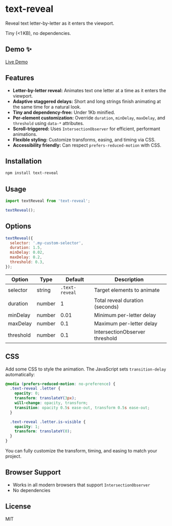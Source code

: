 # text-reveal

Reveal text letter-by-letter as it enters the viewport.

Tiny (<1 KB), no dependencies.

## Demo ✨

[Live Demo](https://text-revealjs.netlify.app)

## Features

- **Letter-by-letter reveal:** Animates text one letter at a time as it enters the viewport.
- **Adaptive staggered delays:** Short and long strings finish animating at the same time for a natural look.
- **Tiny and dependency-free:** Under 1Kb minified.
- **Per-element customization:** Override `duration`, `minDelay`, `maxDelay`, and `threshold` using `data-*` attributes.
- **Scroll-triggered:** Uses `IntersectionObserver` for efficient, performant animations.
- **Flexible styling:** Customize transforms, easing, and timing via CSS.
- **Accessibility friendly:** Can respect `prefers-reduced-motion` with CSS.

## Installation

```bash
npm install text-reveal
```

## Usage

```javascript
import textReveal from 'text-reveal';

textReveal();
```

## Options

```js
textReveal({
  selector: '.my-custom-selector',
  duration: 1.5,
  minDelay: 0.02,
  maxDelay: 0.2,
  threshold: 0.3,
});
```

| Option    | Type   | Default        | Description                     |
| --------- | ------ | -------------- | ------------------------------- |
| selector  | string | `.text-reveal` | Target elements to animate      |
| duration  | number | 1              | Total reveal duration (seconds) |
| minDelay  | number | 0.01           | Minimum per-letter delay        |
| maxDelay  | number | 0.1            | Maximum per-letter delay        |
| threshold | number | 0.1            | IntersectionObserver threshold  |

## CSS

Add some CSS to style the animation. The JavaScript sets `transition-delay` automatically:

```css
@media (prefers-reduced-motion: no-preference) {
  .text-reveal .letter {
    opacity: 0;
    transform: translateY(3px);
    will-change: opacity, transform;
    transition: opacity 0.5s ease-out, transform 0.5s ease-out;
  }

  .text-reveal .letter.is-visible {
    opacity: 1;
    transform: translateY(0);
  }
}
```

You can fully customize the transform, timing, and easing to match your project.

## Browser Support

- Works in all modern browsers that support `IntersectionObserver`
- No dependencies

## License

MIT
